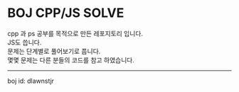 # BOJ CPP/JS SOLVE

cpp 과 ps 공부를 목적으로 만든 레포지토리 입니다.
<br/>
JS도 씁니다.
<br/>
문제는 단계별로 풀어보기로 풉니다.
<br/>
몇몇 문제는 다른 분들의 코드를 참고 하였습니다.

---

boj id: dlawnstjr
